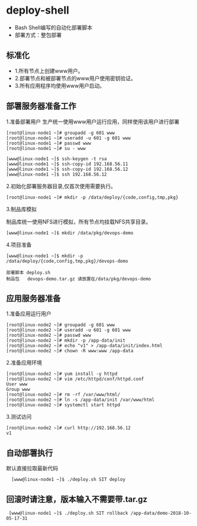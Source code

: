 # deploy-shell
- Bash Shell编写的自动化部署脚本
- 部署方式：整包部署

## 标准化

- 1.所有节点上创建www用户。
- 2.部署节点和被部署节点的www用户使用密钥验证。
- 3.所有应用程序均使用www用户启动。

## 部署服务器准备工作

1.准备部署用户
   生产统一使用www用户运行应用，同样使用该用户进行部署

```
[root@linux-node1 ~]# groupadd -g 601 www
[root@linux-node1 ~]# useradd -u 601 -g 601 www
[root@linux-node1 ~]# passwd www
[root@linux-node1 ~]# su - www

[www@linux-node1 ~]$ ssh-keygen -t rsa
[www@linux-node1 ~]$ ssh-copy-id 192.168.56.11
[www@linux-node1 ~]$ ssh-copy-id 192.168.56.12
[www@linux-node1 ~]$ ssh 192.168.56.12
```

2.初始化部署服务器目录,仅首次使用需要执行。
```
[root@linux-node1 ~]# mkdir -p /data/deploy/{code,config,tmp,pkg}
```

3.制品库模拟

制品库统一使用NFS进行模拟，所有节点均挂载NFS共享目录。
```
[www@linux-node1 ~]$ mkdir /data/pkg/devops-demo
```

4.项目准备
```
[www@linux-node1 ~]$ mkdir -p /data/deploy/{code,config,tmp,pkg}/devops-demo

部署脚本 deploy.sh
制品包   devops-demo.tar.gz 请放置在/data/pkg/devops-demo
```

## 应用服务器准备

1.准备应用运行用户
```
[root@linux-node2 ~]# groupadd -g 601 www
[root@linux-node2 ~]# useradd -u 601 -g 601 www
[root@linux-node2 ~]# passwd www
[root@linux-node2 ~]# mkdir -p /app-data/init
[root@linux-node2 ~]# echo "v1" > /app-data/init/index.html
[root@linux-node2 ~]# chown -R www:www /app-data
```

2.准备应用环境
```
[root@linux-node2 ~]# yum install -y httpd
[root@linux-node2 ~]# vim /etc/httpd/conf/httpd.conf
User www
Group www
[root@linux-node2 ~]# rm -rf /var/www/html/
[root@linux-node2 ~]# ln -s /app-data/init /var/www/html
[root@linux-node2 ~]# systemctl start httpd
```

3.测试访问
```
[root@linux-node2 ~]# curl http://192.168.56.12
v1
```

## 自动部署执行
  默认直接拉取最新代码
  
```
  [www@linux-node1 ~]$ ./deploy.sh SIT deploy
```

## 回滚时请注意，版本输入不需要带.tar.gz
 
 ```
  [www@linux-node1 ~]$ ./deploy.sh SIT rollback /app-data/demo-2018-10-05-17-31

 ```
